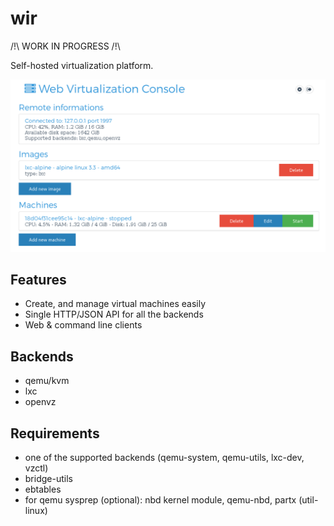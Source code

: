 # wir

/!\ WORK IN PROGRESS /!\

Self-hosted virtualization platform.

![screenshot](misc/screenshot.png)

## Features

* Create, and manage virtual machines easily
* Single HTTP/JSON API for all the backends
* Web & command line clients

## Backends

* qemu/kvm
* lxc
* openvz

## Requirements

* one of the supported backends (qemu-system, qemu-utils, lxc-dev, vzctl)
* bridge-utils
* ebtables
* for qemu sysprep (optional): nbd kernel module, qemu-nbd, partx (util-linux)
